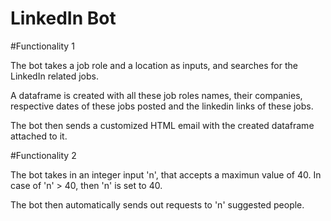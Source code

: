 # LinkedIn Bot

#Functionality 1

The bot takes a job role and a location as inputs, and searches for the LinkedIn related jobs.

A dataframe is created with all these job roles names, their companies, respective dates of these jobs posted and the linkedin links of these jobs.

The bot then sends a customized HTML email with the created dataframe attached to it.

#Functionality 2

The bot takes in an integer input 'n', that accepts a maximun value of 40. In case of 'n' > 40, then 'n' is set to 40.

The bot then automatically sends out requests to 'n' suggested people.

